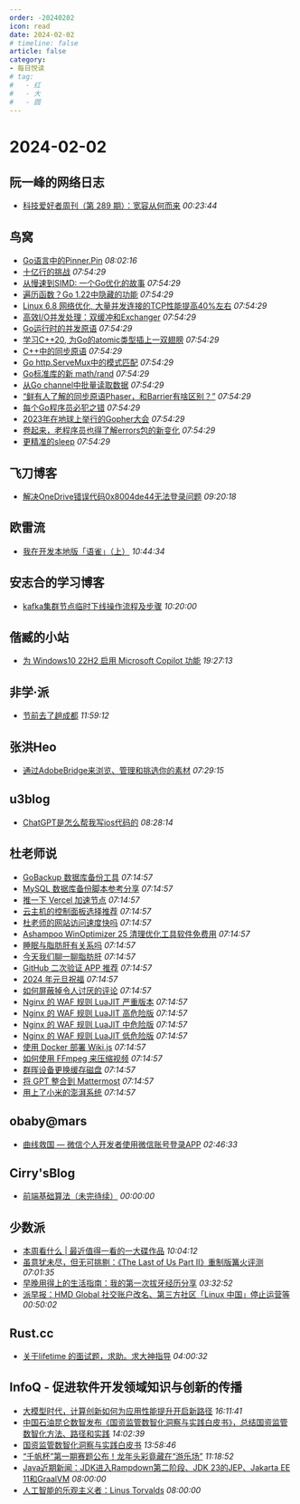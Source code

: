 ```yaml
---
order: -20240202
icon: read
date: 2024-02-02
# timeline: false
article: false
category:
- 每日悦读
# tag:
#   - 红
#   - 大
#   - 圆
---
```


# 2024-02-02 
## 阮一峰的网络日志<span></span>
* [科技爱好者周刊（第 289 期）：宽容从何而来](http://www.ruanyifeng.com/blog/2024/02/weekly-issue-289.html) *00:23:44* 
## 鸟窝<span></span>
* [Go语言中的Pinner.Pin](https://colobu.com/2024/02/02/Pinner-Pin/) *08:02:16* 
* [十亿行的挑战](https://colobu.com/2024/01/30/one-billion-row-challenge/) *07:54:29* 
* [从慢速到SIMD: 一个Go优化的故事](https://colobu.com/2024/01/28/slow-to-simd/) *07:54:29* 
* [遍历函数？Go 1.22中隐藏的功能](https://colobu.com/2024/01/18/range-over-func/) *07:54:29* 
* [Linux 6.8 网络优化, 大量并发连接的TCP性能提高40%左右](https://colobu.com/2024/01/14/Linux-6-8-Networking/) *07:54:29* 
* [高效I/O并发处理：双缓冲和Exchanger](https://colobu.com/2024/01/14/double-buffering-and-Exchanger/) *07:54:29* 
* [Go运行时的并发原语](https://colobu.com/2024/01/07/concurrent-codes-in-Go-runtime-and-standard-library/) *07:54:29* 
* [学习C++20, 为Go的atomic类型插上一双翅膀](https://colobu.com/2024/01/06/extend-atomic/) *07:54:29* 
* [C++中的同步原语](https://colobu.com/2023/12/26/synchronization-primitives-in-c/) *07:54:29* 
* [Go http.ServeMux中的模式匹配](https://colobu.com/2023/12/25/patterns-in-ServeMux-HandleFunc/) *07:54:29* 
* [Go标准库的新 math/rand](https://colobu.com/2023/12/24/new-math-rand-in-Go/) *07:54:29* 
* [从Go channel中批量读取数据](https://colobu.com/2023/12/23/batch-read-from-channels/) *07:54:29* 
* [“鲜有人了解的同步原语Phaser，和Barrier有啥区别？”](https://colobu.com/2023/12/20/Phaser-in-go/) *07:54:29* 
* [每个Go程序员必犯之错](https://colobu.com/2023/12/17/Less-Error-Prone-Loop-Variable-Scopin/) *07:54:29* 
* [2023年在地球上举行的Gopher大会](https://colobu.com/2023/12/16/gopher-conferences-in-2023/) *07:54:29* 
* [卷起来，老程序员也得了解errors包的新变化](https://colobu.com/2023/12/13/learn-more-about-errors/) *07:54:29* 
* [更精准的sleep](https://colobu.com/2023/12/07/more-precise-sleep/) *07:54:29* 
## 飞刀博客<span></span>
* [解决OneDrive错误代码0x8004de44无法登录问题](https://www.feidaoboke.com/post/fix-onedrive-login-issue-error-code-0x8004de44.html) *09:20:18* 
## 欧雷流<span></span>
* [我在开发本地版「语雀」（上）](https://ourai.ws/posts/i-am-developing-the-knosys-web-app/) *10:44:34* 
## 安志合的学习博客<span></span>
* [kafka集群节点临时下线操作流程及步骤](https://chegva.com/5939.html) *10:20:00* 
## 偕臧的小站<span></span>
* [为 Windows10 22H2 启用 Microsoft Copilot 功能](https://ifmet.cn/posts/d591d39e/) *19:27:13* 
## 非学·派<span></span>
* [节前去了趟成都](https://fxpai.com/jieqianquletangchengdou/) *11:59:12* 
## 张洪Heo<span></span>
* [通过AdobeBridge来浏览、管理和挑选你的素材](https://blog.zhheo.com/p/7cad8cb3.html) *07:29:15* 
## u3blog<span></span>
* [ChatGPT是怎么帮我写ios代码的](https://u3blog.xyz/?id=705) *08:28:14* 
## 杜老师说<span></span>
* [GoBackup 数据库备份工具](https://dusays.com/671/) *07:14:57* 
* [MySQL 数据库备份脚本参考分享](https://dusays.com/670/) *07:14:57* 
* [推一下 Vercel 加速节点](https://dusays.com/669/) *07:14:57* 
* [云主机的控制面板选择推荐](https://dusays.com/668/) *07:14:57* 
* [杜老师的网站访问速度快吗](https://dusays.com/667/) *07:14:57* 
* [Ashampoo WinOptimizer 25 清理优化工具软件免费用](https://dusays.com/666/) *07:14:57* 
* [睡眠与脂肪肝有关系吗](https://dusays.com/665/) *07:14:57* 
* [今天我们聊一聊脂肪肝](https://dusays.com/664/) *07:14:57* 
* [GitHub 二次验证 APP 推荐](https://dusays.com/663/) *07:14:57* 
* [2024 年元旦祝福](https://dusays.com/662/) *07:14:57* 
* [如何屏蔽掉令人讨厌的评论](https://dusays.com/661/) *07:14:57* 
* [Nginx 的 WAF 规则 LuaJIT 严重版本](https://dusays.com/660/) *07:14:57* 
* [Nginx 的 WAF 规则 LuaJIT 高危险版](https://dusays.com/659/) *07:14:57* 
* [Nginx 的 WAF 规则 LuaJIT 中危险版](https://dusays.com/658/) *07:14:57* 
* [Nginx 的 WAF 规则 LuaJIT 低危险版](https://dusays.com/657/) *07:14:57* 
* [使用 Docker 部署 Wiki.js](https://dusays.com/656/) *07:14:57* 
* [如何使用 FFmpeg 来压缩视频](https://dusays.com/655/) *07:14:57* 
* [群晖设备更换缓存磁盘](https://dusays.com/654/) *07:14:57* 
* [将 GPT 整合到 Mattermost](https://dusays.com/653/) *07:14:57* 
* [用上了小米的澎湃系统](https://dusays.com/652/) *07:14:57* 
## obaby@mars<span></span>
* [曲线救国 — 微信个人开发者使用微信账号登录APP](https://h4ck.org.cn/2024/02/15213) *02:46:33* 
## Cirry'sBlog<span></span>
* [前端基础算法（未完待续）](https://cirry.cn/blog/frontend/js/algorithm-illustrated/) *00:00:00* 
## 少数派<span></span>
* [本周看什么 | 最近值得一看的一大碟作品](https://sspai.com/post/86266) *10:04:12* 
* [虽意犹未尽，但无可挑剔：《The Last of Us Part II》重制版篝火评测](https://sspai.com/post/86259) *07:01:35* 
* [早晚用得上的生活指南：我的第一次拔牙经历分享](https://sspai.com/post/86201) *03:32:52* 
* [派早报：HMD Global 社交账户改名、第三方社区「Linux 中国」停止运营等](https://sspai.com/post/86250) *00:50:02* 
## Rust.cc<span></span>
* [关于lifetime 的面试题，求助。求大神指导](https://rustcc.cn/article?id=c5b0384d-bfb6-42f0-b971-bb880af75c59) *04:00:32* 
## InfoQ - 促进软件开发领域知识与创新的传播<span></span>
* [大模型时代，计算创新如何为应用性能提升开启新路径](https://www.infoq.cn/article/BS9euQ1bfMYvfipxRwAK?utm_source=rss&utm_medium=article) *16:11:41* 
* [中国石油昆仑数智发布《国资监管数智化洞察与实践白皮书》，总结国资监管数智化方法、路径和实践](https://www.infoq.cn/article/I2zveeOffEOvbO6S3hbb?utm_source=rss&utm_medium=article) *14:02:39* 
* [国资监管数智化洞察与实践白皮书](https://www.infoq.cn/minibook/QuwMoCD5PZP9g3OZydkX?utm_source=rss&utm_medium=article) *13:58:46* 
* [“千帆杯”第一期赛题公布！龙年头彩竟藏在“游乐场”](https://www.infoq.cn/article/AqRLxU7726Wt5c1iJkNf?utm_source=rss&utm_medium=article) *11:18:52* 
* [Java近期新闻：JDK进入Rampdown第二阶段、JDK 23的JEP、Jakarta EE 11和GraalVM](https://www.infoq.cn/article/aT4arzVewS3ozgOJS83h?utm_source=rss&utm_medium=article) *08:00:00* 
* [人工智能的乐观主义者：Linus Torvalds](https://www.infoq.cn/article/dEMW7egksha9r6laMTim?utm_source=rss&utm_medium=article) *08:00:00* 
